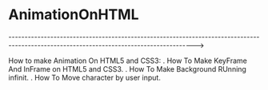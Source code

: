 # AnimationOnHTML
---------------------------------------------------------------------------------------------------------------------------------------->

  How to make Animation On HTML5 and CSS3:
  . How To Make KeyFrame And InFrame on HTML5 and CSS3.
  . How To Make Background RUnning infinit.
  . How To Move character by user input.
